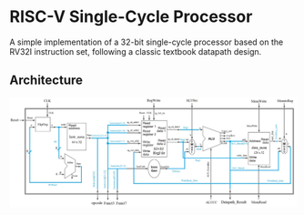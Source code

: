 # RISC-V Single-Cycle Processor
A simple implementation of a 32-bit single-cycle processor based on the RV32I instruction set, following a classic textbook datapath design.

## Architecture
![](img/riscv32.png)
